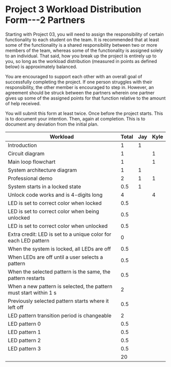 # Project 3 Workload Distribution Form---2 Partners

Starting with Project 03, you will need to assign the responsibility of certain functionality to each student on the team.  It is recommended that at least some of the functionality is a shared responsibility between two or more members of the team, whereas some of the functionality is assigned solely to an individual.  That said, how you break up the project is entirely up to you, so long as the workload distribution (measured in points as defined below) is approximately balanced.

You are encouraged to support each other with an overall goal of successfully completing the project.  If one person struggles with their responsibility, the other member is encouraged to step in.  However, an agreement should be struck between the partners wherein one partner gives up some of the assigned points for that function relative to the amount of help received.  

You will submit this form at least twice.  Once before the project starts.  This is to document your intention.  Then, again at completion.  This is to document any deviation from the initial plan.  

| Workload                                                          | Total |    Jay    |    Kyle   |
|-------------------------------------------------------------------|-------|-----------|-----------|
|Introduction                                                       | 1     |     1     |           |
|Circuit diagram                                                    | 1     |           |     1     |
|Main loop flowchart                                                | 1     |           |     1     |
|System architecture diagram                                        | 1     |     1     |           |
|Professional demo                                                  | 2     |     1     |     1     |
|System starts in a locked state                                    | 0.5   |     1     |           |
|Unlock code works and is 4-digits long                             | 4     |           |     4     |
|LED is set to correct color when locked                            | 0.5   |           |           |
|LED is set to correct color when being unlocked                    | 0.5   |           |           |
|LED is set to correct color when unlocked                          | 0.5   |           |           |
|Extra credit: LED is set to a unique color for each LED pattern    | 0     |           |           |
|When the system is locked, all LEDs are off                        | 0.5   |           |           |
|When LEDs are off until a user selects a pattern                   | 0.5   |           |           |
|When the selected pattern is the same, the pattern restarts        | 0.5   |           |           |
|When a new pattern is selected, the pattern must start within 1 s  | 2     |           |           |
|Previously selected pattern starts where it left off               | 0.5   |           |           |
|LED pattern transition period is changeable                        | 2     |           |           |
|LED pattern 0                                                      | 0.5   |           |           |
|LED pattern 1                                                      | 0.5   |           |           |
|LED pattern 2                                                      | 0.5   |           |           |
|LED pattern 3                                                      | 0.5   |           |           |
|                                                                   | 20    |           |           |
